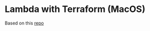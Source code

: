 # Lambda with Terraform (MacOS)

Based on this [repo](https://github.com/boodyvo/tutorials/tree/master/parts/deploy-lambda/go)
